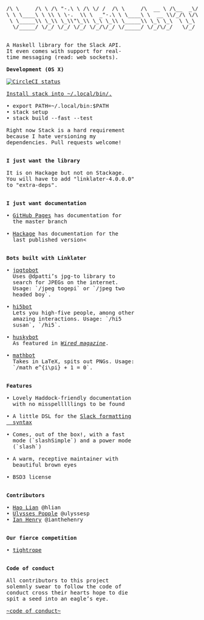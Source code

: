 <pre>

/\ \     /\ \ /\ "-.\ \ /\ \/ /  /\ \     /\  __ \ /\__  _\/\  ___\ /\  == \
\ \ \____\ \ \\ \ \-.  \\ \  _"-.\ \ \____\ \  __ \\/_/\ \/\ \  __\ \ \  __<
 \ \_____\\ \_\\ \_\\"\_\\ \_\ \_\\ \_____\\ \_\ \_\  \ \_\ \ \_____\\ \_\ \_\
  \/_____/ \/_/ \/_/ \/_/ \/_/\/_/ \/_____/ \/_/\/_/   \/_/  \/_____/ \/_/ /_/


A Haskell library for the Slack API.
It even comes with support for real-
time messaging (read: web sockets).

<b>Development (OS X)</b>

<a href="https://circleci.com/gh/hlian/linklater"><img src="https://circleci.com/gh/hlian/linklater.svg?style=svg" alt="CircleCI status"></a>
 
<a href="https://github.com/commercialhaskell/stack/releases">Install stack into ~/.local/bin/.</a>

• export PATH=~/.local/bin:$PATH
• stack setup
• stack build --fast --test

Right now Stack is a hard requirement
because I hate versioning my
dependencies. Pull requests welcome!


<b>I just want the library</b>

It is on Hackage but not on Stackage.
You will have to add "linklater-4.0.0.0"
to "extra-deps".


<b>I just want documentation</b>

• <a href="http://hlian.github.io/linklater/hackage/">GitHub Pages</a> has documentation for
  the master branch

• <a href="https://hackage.haskell.org/package/linklater">Hackage</a> has documentation for the
  last published version<


<b>Bots built with Linklater</b>

• <a href="https://github.com/hlian/linklater/blob/master/examples/app/JointPhotographicExpertsGroupTonga.hs">jpgtobot</a>
  Uses @dpatti’s jpg-to library to
  search for JPEGs on the internet.
  Usage: `/jpeg togepi` or `/jpeg two
  headed boy`.

• <a href="https://github.com/hlian/hi5bot/">hi5bot</a>
  Lets you high-five people, among other
  amazing interactions. Usage: `/hi5
  susan`, `/hi5`.

• <a href="https://github.com/hlian/huskybot">huskybot</a>
  As featured in <em><a href="http://www.wired.com/2015/08/slack-overrun-bots-friendly-wonderful-bots/all/1">Wired magazine</a></em>.

• <a href="https://github.com/hlian/mathbot">mathbot</a>
  Takes in LaTeX, spits out PNGs. Usage:
  `/math e^{i\pi} + 1 = 0`.


<b>Features</b>

• Lovely Haddock-friendly documentation
  with no misspelllllings to be found

• A little DSL for the <a href="https://api.slack.com/docs/formatting">Slack formatting
  syntax</a>

• Comes, out of the box!, with a fast
  mode (`slashSimple`) and a power mode
  (`slash`)

• A warm, receptive maintainer with
  beautiful brown eyes

• BSD3 license


<b>Contributors</b>

• <a href="https://hao.codes">Hao Lian</a> @hlian
• <a href="http://upopple.com/">Ulysses Popple</a> @ulyssesp
• <a href="https://ianthehenry.com/">Ian Henry</a> @ianthehenry


<b>Our fierce competition</b>

• <a href="https://github.com/ianthehenry/tightrope">tightrope</a>


<b>Code of conduct</b>

All contributors to this project
solemnly swear to follow the code of
conduct cross their hearts hope to die
spit a seed into an eagle’s eye.

<a href="http://contributor-covenant.org/version/1/2/0/">~code of conduct~</a>

</pre>
